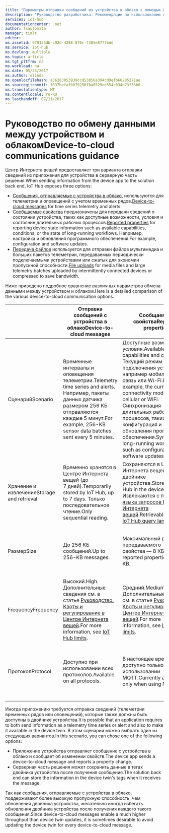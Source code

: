```yaml
---
title: "Параметры отправки сообщений из устройства в облако с помощью Центра Интернета вещей Azure | Документация Майкрософт"
description: "Руководство разработчика. Рекомендации по использованию сообщений, отправляемых с устройства в облако, сообщаемых свойств и отправки файлов для обмена данными между облаком и устройством."
services: iot-hub
documentationcenter: .net
author: fsautomata
manager: timlt
editor: 
ms.assetid: 979136db-c92d-4288-870c-f305e8777bdd
ms.service: iot-hub
ms.devlang: multiple
ms.topic: article
ms.tgt_pltfrm: na
ms.workload: na
ms.date: 05/25/2017
ms.author: elioda
ms.openlocfilehash: a36283053939ccd53856a394cd9efb66285271ae
ms.sourcegitcommit: f537befafb079256fba0529ee554c034d73f36b0
ms.translationtype: MT
ms.contentlocale: ru-RU
ms.lasthandoff: 07/11/2017
---
```

# <a name="device-to-cloud-communications-guidance"></a><span data-ttu-id="7b655-103">Руководство по обмену данными между устройством и облаком</span><span class="sxs-lookup"><span data-stu-id="7b655-103">Device-to-cloud communications guidance</span></span>
<span data-ttu-id="7b655-104">Центр Интернета вещей предоставляет три варианта отправки сведений из приложения для устройства в серверную часть решения.</span><span class="sxs-lookup"><span data-stu-id="7b655-104">When sending information from the device app to the solution back end, IoT Hub exposes three options:</span></span>

* <span data-ttu-id="7b655-105">[Сообщения, отправляемые с устройства в облако][lnk-d2c], используются для телеметрии и оповещений с учетом временных рядов.</span><span class="sxs-lookup"><span data-stu-id="7b655-105">[Device-to-cloud messages][lnk-d2c] for time series telemetry and alerts.</span></span>
* <span data-ttu-id="7b655-106">[Сообщаемые свойства][lnk-twins] предназначены для передачи сведений о состоянии устройства, таких как доступные возможности, условия и состояние длительных рабочих процессов.</span><span class="sxs-lookup"><span data-stu-id="7b655-106">[Reported properties][lnk-twins] for reporting device state information such as available capabilities, conditions, or the state of long-running workflows.</span></span> <span data-ttu-id="7b655-107">Например, настройка и обновления программного обеспечения.</span><span class="sxs-lookup"><span data-stu-id="7b655-107">For example, configuration and software updates.</span></span>
* <span data-ttu-id="7b655-108">[Передача файлов][lnk-fileupload] используется для отправки файлов мультимедиа и больших пакетов телеметрии, передаваемых периодически подключаемыми устройствами или сжатых для экономии пропускной способности.</span><span class="sxs-lookup"><span data-stu-id="7b655-108">[File uploads][lnk-fileupload] for media files and large telemetry batches uploaded by intermittently connected devices or compressed to save bandwidth.</span></span>

<span data-ttu-id="7b655-109">Ниже приведено подробное сравнение различных параметров обмена данными между устройством и облаком.</span><span class="sxs-lookup"><span data-stu-id="7b655-109">Here is a detailed comparison of the various device-to-cloud communication options.</span></span>

|  | <span data-ttu-id="7b655-110">Отправка сообщений с устройства в облако</span><span class="sxs-lookup"><span data-stu-id="7b655-110">Device-to-cloud messages</span></span> | <span data-ttu-id="7b655-111">Сообщаемые свойства</span><span class="sxs-lookup"><span data-stu-id="7b655-111">Reported properties</span></span> | <span data-ttu-id="7b655-112">Передача файлов</span><span class="sxs-lookup"><span data-stu-id="7b655-112">File uploads</span></span> |
| ---- | ------- | ---------- | ---- |
| <span data-ttu-id="7b655-113">Сценарий</span><span class="sxs-lookup"><span data-stu-id="7b655-113">Scenario</span></span> | <span data-ttu-id="7b655-114">Временные интервалы и оповещения телеметрии.</span><span class="sxs-lookup"><span data-stu-id="7b655-114">Telemetry time series and alerts.</span></span> <span data-ttu-id="7b655-115">Например, пакеты данных датчика размером 256 КБ отправляются каждые 5 минут.</span><span class="sxs-lookup"><span data-stu-id="7b655-115">For example, 256-KB sensor data batches sent every 5 minutes.</span></span> | <span data-ttu-id="7b655-116">Доступные возможности и условия.</span><span class="sxs-lookup"><span data-stu-id="7b655-116">Available capabilities and conditions.</span></span> <span data-ttu-id="7b655-117">Текущий режим подключения устройства, например мобильная связь или Wi-Fi.</span><span class="sxs-lookup"><span data-stu-id="7b655-117">For example, the current device connectivity mode such as cellular or WiFi.</span></span> <span data-ttu-id="7b655-118">Синхронизация длительных рабочих процессов, таких как конфигурация и обновления программного обеспечения.</span><span class="sxs-lookup"><span data-stu-id="7b655-118">Synchronizing long-running workflows, such as configuration and software updates.</span></span> | <span data-ttu-id="7b655-119">Файлы мультимедиа.</span><span class="sxs-lookup"><span data-stu-id="7b655-119">Media files.</span></span> <span data-ttu-id="7b655-120">Большие пакеты данных телеметрии (обычно сжатые).</span><span class="sxs-lookup"><span data-stu-id="7b655-120">Large (typically compressed) telemetry batches.</span></span> |
| <span data-ttu-id="7b655-121">Хранение и извлечение</span><span class="sxs-lookup"><span data-stu-id="7b655-121">Storage and retrieval</span></span> | <span data-ttu-id="7b655-122">Временно хранятся в Центре Интернета вещей (до 7 дней).</span><span class="sxs-lookup"><span data-stu-id="7b655-122">Temporarily stored by IoT Hub, up to 7 days.</span></span> <span data-ttu-id="7b655-123">Только последовательное чтение.</span><span class="sxs-lookup"><span data-stu-id="7b655-123">Only sequential reading.</span></span> | <span data-ttu-id="7b655-124">Сохраняются в Центре Интернета вещей в двойнике устройства.</span><span class="sxs-lookup"><span data-stu-id="7b655-124">Stored by IoT Hub in the device twin.</span></span> <span data-ttu-id="7b655-125">Извлекаются с помощью [языка запросов Центра Интернета вещей][lnk-query].</span><span class="sxs-lookup"><span data-stu-id="7b655-125">Retrievable using the [IoT Hub query language][lnk-query].</span></span> | <span data-ttu-id="7b655-126">Хранятся в учетной записи хранения Azure, предоставленной пользователем.</span><span class="sxs-lookup"><span data-stu-id="7b655-126">Stored in user-provided Azure Storage account.</span></span> |
| <span data-ttu-id="7b655-127">Размер</span><span class="sxs-lookup"><span data-stu-id="7b655-127">Size</span></span> | <span data-ttu-id="7b655-128">До 256 КБ сообщений.</span><span class="sxs-lookup"><span data-stu-id="7b655-128">Up to 256-KB messages.</span></span> | <span data-ttu-id="7b655-129">Максимальный размер передаваемого свойства — 8 КБ.</span><span class="sxs-lookup"><span data-stu-id="7b655-129">Maximum reported properties size is 8 KB.</span></span> | <span data-ttu-id="7b655-130">Максимальный размер файла, поддерживаемый хранилищем BLOB-объектов Azure.</span><span class="sxs-lookup"><span data-stu-id="7b655-130">Maximum file size supported by Azure Blob Storage.</span></span> |
| <span data-ttu-id="7b655-131">Frequency</span><span class="sxs-lookup"><span data-stu-id="7b655-131">Frequency</span></span> | <span data-ttu-id="7b655-132">Высокий.</span><span class="sxs-lookup"><span data-stu-id="7b655-132">High.</span></span> <span data-ttu-id="7b655-133">Дополнительные сведения см. в статье [Руководство. Квоты и регулирование в Центре Интернета вещей][lnk-quotas].</span><span class="sxs-lookup"><span data-stu-id="7b655-133">For more information, see [IoT Hub limits][lnk-quotas].</span></span> | <span data-ttu-id="7b655-134">Средний.</span><span class="sxs-lookup"><span data-stu-id="7b655-134">Medium.</span></span> <span data-ttu-id="7b655-135">Дополнительные сведения см. в статье [Руководство. Квоты и регулирование в Центре Интернета вещей][lnk-quotas].</span><span class="sxs-lookup"><span data-stu-id="7b655-135">For more information, see [IoT Hub limits][lnk-quotas].</span></span> | <span data-ttu-id="7b655-136">Низкий.</span><span class="sxs-lookup"><span data-stu-id="7b655-136">Low.</span></span> <span data-ttu-id="7b655-137">Дополнительные сведения см. в статье [Руководство. Квоты и регулирование в Центре Интернета вещей][lnk-quotas].</span><span class="sxs-lookup"><span data-stu-id="7b655-137">For more information, see [IoT Hub limits][lnk-quotas].</span></span> |
| <span data-ttu-id="7b655-138">Протокол</span><span class="sxs-lookup"><span data-stu-id="7b655-138">Protocol</span></span> | <span data-ttu-id="7b655-139">Доступно при использовании всех протоколов.</span><span class="sxs-lookup"><span data-stu-id="7b655-139">Available on all protocols.</span></span> | <span data-ttu-id="7b655-140">В настоящее время доступно только при использовании MQTT.</span><span class="sxs-lookup"><span data-stu-id="7b655-140">Currently available only when using MQTT.</span></span> | <span data-ttu-id="7b655-141">Доступно при использовании любого протокола, но на устройстве требуется HTTP.</span><span class="sxs-lookup"><span data-stu-id="7b655-141">Available when using any protocol, but requires HTTP on the device.</span></span> |

<span data-ttu-id="7b655-142">Иногда приложению требуется отправка сведений (телеметрии временных рядов или оповещений), которые также должны быть доступны в двойнике устройства.</span><span class="sxs-lookup"><span data-stu-id="7b655-142">It is possible that an application requires to both send information as a telemetry time series or alert and also to make it available in the device twin.</span></span> <span data-ttu-id="7b655-143">В этом сценарии можно выбрать один из следующих вариантов.</span><span class="sxs-lookup"><span data-stu-id="7b655-143">In this scenario, you can chose one of the following options:</span></span>

* <span data-ttu-id="7b655-144">Приложение устройства отправляет сообщение с устройства в облако и сообщает об изменении свойств.</span><span class="sxs-lookup"><span data-stu-id="7b655-144">The device app sends a device-to-cloud message and reports a property change.</span></span>
* <span data-ttu-id="7b655-145">Серверная часть решения может сохранить данные в тегах двойника устройства после получения сообщения.</span><span class="sxs-lookup"><span data-stu-id="7b655-145">The solution back end can store the information in the device twin's tags when it receives the message.</span></span>

<span data-ttu-id="7b655-146">Так как сообщения, отправляемые с устройства в облако, поддерживают более высокую пропускную способность, чем обновления двойника устройства, желательно иногда избегать обновления двойника устройства после получения каждого такого сообщения.</span><span class="sxs-lookup"><span data-stu-id="7b655-146">Since device-to-cloud messages enable a much higher throughput than device twin updates, it is sometimes desirable to avoid updating the device twin for every device-to-cloud message.</span></span>


[lnk-twins]: iot-hub-devguide-device-twins.md
[lnk-fileupload]: iot-hub-devguide-file-upload.md
[lnk-quotas]: iot-hub-devguide-quotas-throttling.md
[lnk-query]: iot-hub-devguide-query-language.md
[lnk-d2c]: iot-hub-devguide-messages-d2c.md
